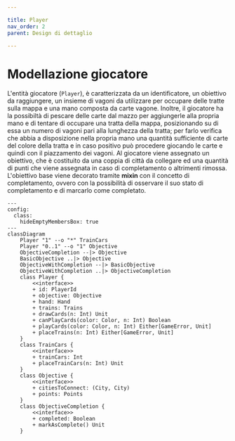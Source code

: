 ```yaml
---

title: Player
nav_order: 2
parent: Design di dettaglio

---
```


# Modellazione giocatore

L'entità giocatore (`Player`), è caratterizzata da un identificatore, un obiettivo da raggiungere, un insieme di vagoni
da utilizzare per occupare delle tratte sulla mappa e una mano composta da carte vagone.
Inoltre, il giocatore ha la possibiltà di pescare delle carte dal mazzo per aggiungerle alla propria mano e di
tentare di occupare una tratta della mappa, posizionando su di essa un numero di vagoni pari alla lunghezza della tratta;
per farlo verifica che abbia a disposizione nella propria mano una quantità sufficiente di carte del colore della tratta
e in caso positivo può procedere giocando le carte e quindi con il piazzamento dei vagoni.
Al giocatore viene assegnato un obiettivo, che è costituito da una coppia di città da collegare ed una quantità di punti
che viene assegnata in caso di completamento o altrimenti rimossa. L'obiettivo base viene decorato tramite **mixin** con
il concetto di completamento, ovvero con la possibilità di osservare il suo stato di completamento e di marcarlo come
completato.

```mermaid
---
config:
  class:
    hideEmptyMembersBox: true
---
classDiagram
    Player "1" --o "*" TrainCars
    Player "0..1" --o "1" Objective
    ObjectiveCompletion --|> Objective
    BasicObjective ..|> Objective
    ObjectiveWithCompletion --|> BasicObjective
    ObjectiveWithCompletion ..|> ObjectiveCompletion
    class Player {
        <<interface>>
        + id: PlayerId
        + objective: Objective
        + hand: Hand
        + trains: Trains
        + drawCards(n: Int) Unit
        + canPlayCards(color: Color, n: Int) Boolean
        + playCards(color: Color, n: Int) Either[GameError, Unit]
        + placeTrains(n: Int) Either[GameError, Unit]
    }
    class TrainCars {
        <<interface>>
        + trainCars: Int
        + placeTrainCars(n: Int) Unit
    }
    class Objective {
        <<interface>>
        + citiesToConnect: (City, City)
        + points: Points
    }
    class ObjectiveCompletion {
        <<interface>>
        + completed: Boolean
        + markAsComplete() Unit
    }
```